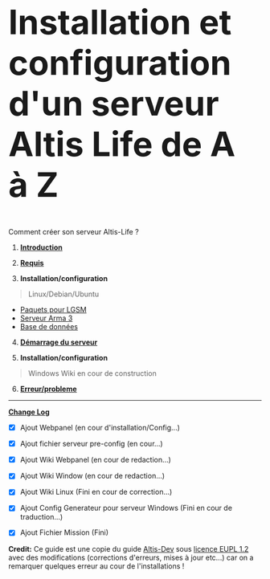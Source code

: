 <h1 style="font-size: 4.8em">Installation et configuration d'un serveur Altis Life de A à Z</h1>
<p>Comment créer son serveur Altis-Life ?</p>


1. **[Introduction](https://github.com/KazeroG/Arma-3-Serveur-A-a-Z/wiki)**
2. **[Requis](https://github.com/KazeroG/Arma-3-Serveur-A-a-Z/wiki/Requis)**

3. **Installation/configuration**
> Linux/Debian/Ubuntu
* [Paquets pour LGSM](https://github.com/KazeroG/Arma-3-Serveur-A-a-Z/wiki/Installation-des-paquets-pour-LGSM)
* [Serveur Arma 3](https://github.com/KazeroG/Arma-3-Serveur-A-a-Z/wiki/Installation-du-Serveur-Arma-3)
* [Base de données](https://github.com/KazeroG/Arma-3-Serveur-A-a-Z/wiki/Installation-et-configuration-de-la-base-de-donn%C3%A9es)
4. **[Démarrage du serveur](https://github.com/KazeroG/Arma-3-Serveur-A-a-Z/wiki/D%C3%A9marrage-du-serveur)**


5. **Installation/configuration**
> Windows
> Wiki en cour de construction


6. **[Erreur/probleme](https://github.com/KazeroG/Arma-3-Serveur-A-a-Z/wiki/Erreur)**
***

**[Change Log](https://github.com/KazeroG/Arma-3-Serveur-A-a-Z/wiki/Change-Log-Wiki)**
- [x] Ajout Webpanel (en cour d'installation/Config...)
- [x] Ajout fichier serveur pre-config (en cour...)
- [x] Ajout Wiki Webpanel (en cour de redaction...)
- [x] Ajout Wiki Window (en cour de redaction...)
- [x] Ajout Wiki Linux (Fini en cour de correction...)
- [x] Ajout Config Generateur pour serveur Windows (Fini en cour de traduction...)
- [x] Ajout Fichier Mission (Fini)


**Credit:** Ce guide est une copie du guide [Altis-Dev](https://wiki.altisdev.com/books/installation-et-configuration-dun-serveur-altis-life-de-a-%C3%A0-z) sous [licence EUPL 1.2](https://github.com/KazeroG/Arma-3-Serveur-A-a-Z/blob/master/Licence%20EUPL%201.2) avec des modifications  (corrections d'erreurs, mises à jour etc...) car on a remarquer quelques erreur au cour de l'installations ! 
